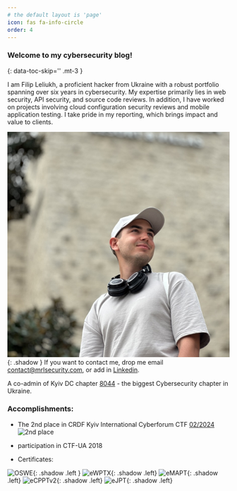 ```yaml
---
# the default layout is 'page'
icon: fas fa-info-circle
order: 4
---
```




### Welcome to my cybersecurity blog!
{: data-toc-skip='' .mt-3 } 

I am Filip Leliukh, a proficient hacker from Ukraine with a robust portfolio spanning over six years in cybersecurity. My expertise primarily lies in web security, API security, and source code reviews. In addition, I have worked on projects involving cloud configuration security reviews and mobile application testing. I take pride in my reporting, which brings impact and value to clients.


![Me](assets/img/about-photo.jpg){: .shadow }
If you want to contact me, drop me email [contact@mrlsecurity.com](mailto:contact@mrlsecurity.com), or add in [Linkedin](https://www.linkedin.com/in/fleliukh/).



A co-admin of Kyiv DC chapter [8044](https://t.me/DC8044_Info) - the biggest Cybersecurity chapter in Ukraine.

### Accomplishments:

- The 2nd place in CRDF Kyiv International Cyberforum CTF [02/2024](https://cyberforumkyiv.org/#)
![2nd place](https://media.licdn.com/dms/image/v2/D5610AQHbQl7qbUR-Kw/image-shrink_1280/image-shrink_1280/0/1708095372886?e=1724745600&v=beta&t=C_bhRtm5jzwg6ApPXzvHV8S-eRTGjEar7O_28Ws5ZXQ)
- participation in CTF-UA 2018


- Certificates:

![OSWE](https://api.accredible.com/v1/frontend/credential_website_embed_image/badge/106822353){: .shadow .left }
![eWPTX](https://api.accredible.com/v1/frontend/credential_website_embed_image/badge/79625645){: .shadow .left}
![eMAPT](https://api.accredible.com/v1/frontend/credential_website_embed_image/badge/79653972){: .shadow .left}
![eCPPTv2](https://api.accredible.com/v1/frontend/credential_website_embed_image/badge/79661371){: .shadow .left}
![eJPT](https://api.accredible.com/v1/frontend/credential_website_embed_image/badge/79638562){: .shadow .left}

